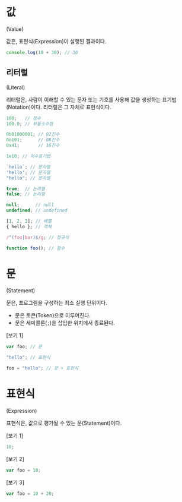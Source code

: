 # 값
(Value)

값은, 표현식(Expression)이 실행된 결과이다.

```js
console.log(10 + 30); // 30
```

## 리터럴
(Literal)

리터럴은, 사람이 이해할 수 있는 문자 또는 기호를 사용해 값을 생성하는 표기법(Notation)이다. 리터럴은 그 자체로 표현식이다.

```js
100;   // 정수
100.0; // 부동소수점

0b01000001; // 02진수
0o101;      // 08진수
0x41;       // 16진수

1e10; // 지수표기법

`hello`; // 문자열
'hello'; // 문자열
"hello"; // 문자열

true;  // 논리형
false; // 논리형

null;      // null
undefined; // undefined

[1, 2, 3]; // 배열
{ hello }; // 객체

/^(foo|bar)$/g; // 정규식

function foo(); // 함수
```

# 문
(Statement)

문은, 프로그램을 구성하는 최소 실행 단위이다.

- 문은 토큰(Token)으로 이루어진다.
- 문은 세미콜론(`;`)을 삽입한 위치에서 종료된다.

[보기 1]
```js
var foo; // 문

"hello"; // 표현식

foo = "hello"; // 문 + 표현식
```

# 표현식
(Expression)

표현식은, 값으로 평가될 수 있는 문(Statement)이다.

[보기 1]
```js
10;
```

[보기 2]
```js
var foo = 10;
```

[보기 3]
```js
var foo = 10 + 20;
```
